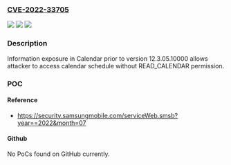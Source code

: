### [CVE-2022-33705](https://cve.mitre.org/cgi-bin/cvename.cgi?name=CVE-2022-33705)
![](https://img.shields.io/static/v1?label=Product&message=Calendar&color=blue)
![](https://img.shields.io/static/v1?label=Version&message=%3C%2012.3.05.10000%20&color=brighgreen)
![](https://img.shields.io/static/v1?label=Vulnerability&message=CWE-285%3A%20Improper%20Authorization%20&color=brighgreen)

### Description

Information exposure in Calendar prior to version 12.3.05.10000 allows attacker to access calendar schedule without READ_CALENDAR permission.

### POC

#### Reference
- https://security.samsungmobile.com/serviceWeb.smsb?year==2022&month=07

#### Github
No PoCs found on GitHub currently.

